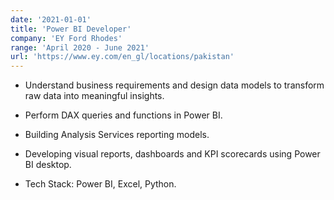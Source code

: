 ```yaml
---
date: '2021-01-01'
title: 'Power BI Developer'
company: 'EY Ford Rhodes'
range: 'April 2020 - June 2021'
url: 'https://www.ey.com/en_gl/locations/pakistan'
---
```


- Understand business requirements and design data models to transform raw data into meaningful 
insights.

- Perform DAX queries and functions in Power BI. 

- Building Analysis Services reporting models. 

- Developing visual reports, dashboards and KPI scorecards using Power BI desktop. 

- Tech Stack: Power BI, Excel, Python.